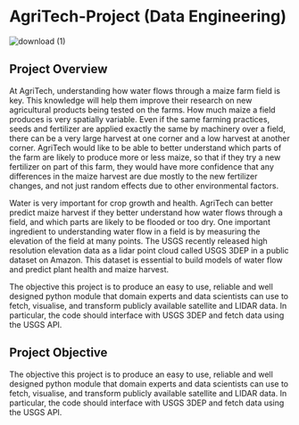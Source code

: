 # AgriTech-Project (Data Engineering)
![download (1)](https://user-images.githubusercontent.com/79056802/175781472-bf86c637-3b98-4ee4-b064-3dd193f8b3cc.jpg)

## Project Overview
At AgriTech, understanding how water flows through a maize farm field is key. This knowledge will help them improve their research on new agricultural products being tested on the farms. How much maize a field produces is very spatially variable. Even if the same farming practices, seeds and fertilizer are applied exactly the same by machinery over a field, there can be a very large harvest at one corner and a low harvest at another corner.  AgriTech would like to be able to better understand which parts of the farm are likely to produce more or less maize, so that if they try a new fertilizer on part of this farm, they would have more confidence that any differences in the maize harvest are due mostly to the new fertilizer changes, and not just random effects due to other environmental factors. 

Water is very important for crop growth and health.  AgriTech can better predict maize harvest if they better understand how water flows through a field, and which parts are likely to be flooded or too dry. One important ingredient to understanding water flow in a field is by measuring the elevation of the field at many points. The USGS recently released high resolution elevation data as a lidar point cloud called USGS 3DEP in a public dataset on Amazon. This dataset is essential to build models of water flow and predict plant health and maize harvest. 

The objective this project is to produce an easy to use, reliable and well designed python module that domain experts and data scientists can use to fetch, visualise, and transform publicly available satellite and LIDAR data. In particular, the code should interface with USGS 3DEP and fetch data using the USGS API.

## Project Objective
The objective this project is to produce an easy to use, reliable and well designed python module that domain experts and data scientists can use to fetch, visualise, and transform publicly available satellite and LIDAR data. In particular, the code should interface with USGS 3DEP and fetch data using the USGS API.
